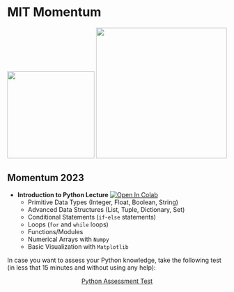 # MIT Momentum

<img src="http://www.nasa.gov/sites/all/themes/custom/nasatwo/images/nasa-logo.svg" width="200"/> <img src="https://cdn.uconnectlabs.com/wp-content/uploads/sites/123/2021/08/OME-featured.png" width="300"/>


## Momentum 2023

- **Introduction to Python Lecture** [![Open In Colab](https://colab.research.google.com/assets/colab-badge.svg)](https://colab.research.google.com/github/astg606/py_materials/blob/master/mit_momentum/mit_momentum_2023.ipynb)
   - Primitive Data Types (Integer, Float, Boolean, String)
   - Advanced Data Structures (List, Tuple, Dictionary, Set)
   - Conditional Statements (`if`-`else` statements)
   - Loops (`for` and `while` loops)
   - Functions/Modules
   - Numerical Arrays with `Numpy`
   - Basic Visualization with `Matplotlib`


In case you want to assess your Python knowledge, take the following test (in less that 15 minutes and without using any help):

<div align="center">
<a href="https://forms.gle/mGQt4nFDLa5fHU5q9" target="_blank">Python Assessment Test</a>
</div>
